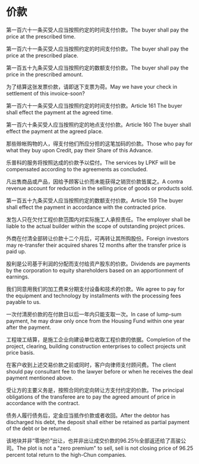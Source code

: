 # 价款

<p><span class="chinese">第一百六十一条买受人应当按照约定的时间支付价款。</span><span class="english">The buyer shall pay the price at the prescribed time.</span></p>

<p><span class="chinese">第一百六十一条买受人应当按照约定的时间支付价款。</span><span class="english">The buyer shall pay the price at the prescribed place.</span></p>

<p><span class="chinese">第一百五十九条买受人应当按照约定的数额支付价款。</span><span class="english">The buyer shall pay the price in the prescribed amount.</span></p>

<p><span class="chinese">为了结算这张发票价款，请即送下支票为荷。</span><span class="english">May we have your check in settlement of this invoice-soon?</span></p>

<p><span class="chinese">第一百六十一条买受人应当按照约定的时间支付价款。</span><span class="english">Article 161 The buyer shall effect the payment at the agreed time.</span></p>

<p><span class="chinese">第一百六十条买受人应当按照约定的地点支付价款。</span><span class="english">Article 160 The buyer shall effect the payment at the agreed place.</span></p>

<p><span class="chinese">那些赊帐购物的人，得支付他们所应分担的这笔加码的价款。</span><span class="english">Those who pay for what they buy upon Credit, pay their Share of this Advance.</span></p>

<p><span class="chinese">乐普科的服务将按照达成的价款予以偿付。</span><span class="english">The services by LPKF will be compensated according to the agreements as concluded.</span></p>

<p><span class="chinese">凡出售商品或产品，因给予顾客让价而未能获得之销货价款皆属之。</span><span class="english">A contra revenue account for reduction in the selling price of goods or products sold.</span></p>

<p><span class="chinese">第一百五十九条买受人应当按照约定的数额支付价款。</span><span class="english">Article 159 The buyer shall effect the payment in accordance with the contracted price.</span></p>

<p><span class="chinese">发包人只在欠付工程价款范围内对实际施工人承担责任。</span><span class="english">The employer shall be liable to the actual builder within the scope of outstanding project prices.</span></p>

<p><span class="chinese">外商在付清全部转让价款十二个月后，可再转让其所购股份。</span><span class="english">Foreign investors may re-transfer their acquired shares 12 months after the transfer price is paid up.</span></p>

<p><span class="chinese">股利是公司基于利润的分配而支付给资产股东的价款。</span><span class="english">Dividends are payments by the corporation to equity shareholders based on an apportionment of earnings.</span></p>

<p><span class="chinese">我们同意用我们的加工费来分期支付设备和技术的价款。</span><span class="english">We agree to pay for the equipment and technology by installments with the processing fees payable to us.</span></p>

<p><span class="chinese">一次付清房价款的在付款日以后一年内只能支取一次。</span><span class="english">In case of lump-sum payment, he may draw only once from the Housing Fund within one year after the payment.</span></p>

<p><span class="chinese">工程竣工结算，是施工企业向建设单位收取工程价款的依据。</span><span class="english">Completion of the project, clearing, building construction enterprises to collect projects unit price basis.</span></p>

<p><span class="chinese">在客户收到上述交易价款之前或同时，客户向律师支付顾问费。</span><span class="english">The client should pay consultant fee to the lawyer before or when he receives the deal payment mentioned above.</span></p>

<p><span class="chinese">受让方的主要义务是，按照合同约定向转让方支付约定的价款。</span><span class="english">The principal obligations of the transferee are to pay the agreed amount of price in accordance with the contract.</span></p>

<p><span class="chinese">债务人履行债务后，定金应当抵作价款或者收回。</span><span class="english">After the debtor has discharged his debt, the deposit shall either be retained as partial payment of the debt or be returned.</span></p>

<p><span class="chinese">该地块并非“零地价”出让，也并非出让成交价款的96.25％全部返还给了高骏公司。</span><span class="english">The plot is not a "zero premium" to sell, sell is not closing price of 96.25 percent total return to the high-Chun companies.</span></p>

